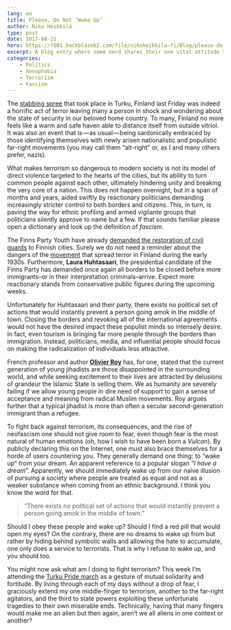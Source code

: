 ```yaml
---
lang: en
title: Please, Do Not ‘Wake Up’
author: Niko Heikkilä
type: post
date: 2017-08-21
hero: https://f001.backblazeb2.com/file/nikoheikkila-fi/Blog/please-do-not-wake-up.jpg
excerpt: A blog entry where some nerd shares their one vital attitude to face shabby terrorism and fascism with.
categories:
    - Politics
    - Xenophobia
    - Terrorism
    - Fascism
---
```


The [stabbing spree](https://yle.fi/uutiset/osasto/news/two_dead_several_injured_in_turku_knife_attack/9784909) that took place in Turku, Finland last Friday was indeed a horrific act of terror leaving many a person in shock and wondering about the state of security in our beloved home country. To many, Finland no more feels like a warm and safe haven able to distance itself from outside vitriol. It was also an event that is — as usual — being sardonically embraced by those identifying themselves with newly arisen nationalistic and populistic far-right movements (you may call them “alt-right” or, as I and many others prefer, nazis).

What makes terrorism so dangerous to modern society is not its model of direct violence targeted to the hearts of the cities, but its ability to turn common people against each other, ultimately hindering unity and breaking the very core of a nation. This does not happen overnight, but in a span of months and years, aided swiftly by reactionary politicians demanding increasingly stricter control to both borders and citizens. This, in turn, is paving the way for ethnic profiling and armed vigilante groups that politicians silently approve to name but a few. If that sounds familiar please open a dictionary and look up the definition of _fascism_.

The Finns Party Youth have already [demanded the restoration of civil guards](https://www.ps-nuoret.fi/kannanotot/suojeluskunnat-suomea-turvaamaan/) to Finnish cities. Surely we do not need a reminder about the dangers of the [movement](https://en.wikipedia.org/wiki/Lapua_Movement) that spread terror in Finland during the early 1930s. Furthermore, **Laura Huhtasaari**, the presidential candidate of the Finns Party has demanded once again all borders to be closed before more immigrants–or in their interpretation criminals–arrive. Expect more reactionary stands from conservative public figures during the upcoming weeks.

Unfortunately for Huhtasaari and their party, there exists no political set of actions that would instantly prevent a person going amok in the middle of town. Closing the borders and revoking all of the international agreements would not have the desired impact these populist minds so intensely desire. In fact, even tourism is bringing far more people through the borders than immigration. Instead, politicians, media, and influential people should focus on making the radicalization of individuals less attractive.

French professor and author [**Olivier Roy**](https://www.theguardian.com/news/2017/apr/13/who-are-the-new-jihadis) has, for one, stated that the current generation of young jihadists are those disappointed in the surrounding world, and while seeking excitement to their lives are attracted by delusions of grandeur the Islamic State is selling them. We as humanity are severely failing if we allow young people in dire need of support to gain a sense of acceptance and meaning from radical Muslim movements. Roy argues further that a typical jihadist is more than often a secular second-generation immigrant than a refugee.

To fight back against terrorism, its consequences, and the rise of neofascism one should not give room to fear, even though fear is the most natural of human emotions (oh, how I wish to have been born a _Vulcan_). By publicly declaring this on the Internet, one must also brace themselves for a horde of users countering you. They generally demand one thing: to “wake up” from your dream. An apparent reference to a popular slogan “_I have a dream_”. Apparently, we should immediately wake up from our naive illusion of pursuing a society where people are treated as equal and not as a weaker substance when coming from an ethnic background. I think you know the word for that.

> “There exists no political set of actions that would instantly prevent a person going amok in the middle of town.”

Should I obey these people and wake up? Should I find a red pill that would open my eyes? On the contrary, there are no dreams to wake up from but rather by hiding behind symbolic walls and allowing the hate to accumulate, one only does a service to terrorists. That is why I refuse to wake up, and you should too.

You might now ask what am I doing to fight terrorism? This week I’m attending the [Turku Pride march](https://turkupride.fi) as a gesture of mutual solidarity and fortitude. By living through each of my days without a drop of fear, I graciously extend my one middle-finger to terrorism, another to the far-right agitators, and the third to state powers exploiting these unfortunate tragedies to their own miserable ends. Technically, having that many fingers would make me an alien but then again, aren’t we all aliens in one context or another?
